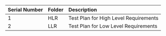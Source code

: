 |**Serial Number**|**Folder**|**Description**|
| :- | :- | :- |
|1|HLR|Test Plan for High Level Requirements|
|2|LLR|Test Plan for Low Level Requirements|
